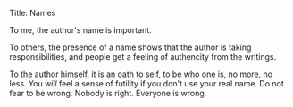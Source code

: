 Title: Names

To me, the author's name is important.

To others, the presence of a name shows that the author is taking responsibilities, and people get a feeling of authencity from the writings.

To the author himself, it is an oath to self, to be who one is, no more, no less. You *will* feel a sense of futility if you don't use your real name. Do not fear to be wrong. Nobody is right. Everyone is wrong.
